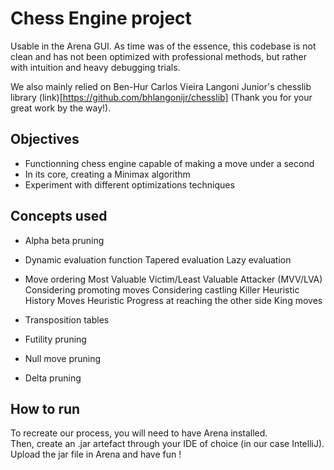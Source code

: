 # Chess Engine project
Usable in the Arena GUI. As time was of the essence, this codebase is not clean and has not been optimized with professional methods, but rather with intuition and heavy debugging trials.

We also mainly relied on Ben-Hur Carlos Vieira Langoni Junior's chesslib library (link)[https://github.com/bhlangonijr/chesslib]
(Thank you for your great work by the way!).

## Objectives
* Functionning chess engine capable of making a move under a second
* In its core, creating a Minimax algorithm
* Experiment with different optimizations techniques

## Concepts used
* Alpha beta pruning
* Dynamic evaluation function
  Tapered evaluation
  Lazy evaluation
* Move ordering
  Most Valuable Victim/Least Valuable Attacker (MVV/LVA)
  Considering promoting moves
  Considering castling
  Killer Heuristic
  History Moves Heuristic
  Progress at reaching the other side
  King moves

* Transposition tables
* Futility pruning
* Null move pruning
* Delta pruning

## How to run
To recreate our process, you will need to have Arena installed.  
Then, create an .jar artefact through your IDE of choice (in our case IntelliJ).  
Upload the jar file in Arena and have fun !
